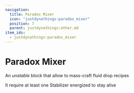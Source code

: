 ```yaml
---
navigation:
  title: Paradox Mixer
  icon: "justdynathings:paradox_mixer"
  position: 7
  parent: justdynathings:other.md
item_ids:
  - justdynathings:paradox_mixer
---
```


# Paradox Mixer

An _unstable_ block that allow to mass-craft fluid drop recipes

<BlockImage id="justdynathings:paradox_mixer" scale="4.0" p:alive="false"/>
<BlockImage id="justdynathings:paradox_mixer" scale="4.0" p:alive="true"/>

It require at least one Stabilizer energized to stay alive

<GameScene zoom="4" interactive={true}>
  <Block id="justdynathings:stabilizer" p:active="true" p:facing="down" p:goo_found="true" p:energized="true"/>
  <Block y="1" id="justdynathings:paradox_mixer" p:alive="true"/>
</GameScene>

<Recipe id="justdynathings:paradox_mixer" />
